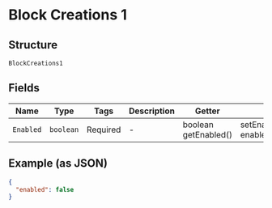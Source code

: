 
# Block Creations 1

## Structure

`BlockCreations1`

## Fields

| Name | Type | Tags | Description | Getter | Setter |
|  --- | --- | --- | --- | --- | --- |
| `Enabled` | `boolean` | Required | - | boolean getEnabled() | setEnabled(boolean enabled) |

## Example (as JSON)

```json
{
  "enabled": false
}
```

